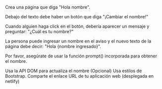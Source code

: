 Crea una página que diga "Hola nombre".

Debajo del texto debe haber un botón que diga "¡Cambiar el nombre!"

Cuando alguien haga click en el botón, debería aparecer un mensaje y preguntar: "¿Cuál es tu nombre?"

La persona puede ingresar un nombre en el aviso y el nuevo texto de la página debe decir: "Hola {nombre ingresado}".

Por favor, asegúrate de usar la función prompt() incorporada para obtener el nombre.

Usa la API DOM para actualiza el nombre
(Opcional) Usa estilos de Bootstrap.
Comparte el enlace URL de tu aplicación web (desplegada en netlify)
